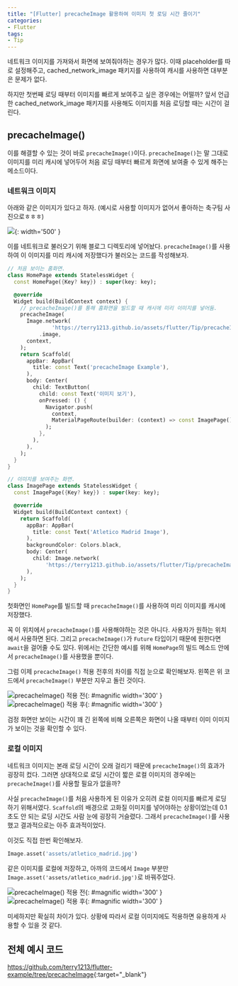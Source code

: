```yaml
---
title: "[Flutter] precacheImage 활용하여 이미지 첫 로딩 시간 줄이기"
categories:
- Flutter
tags:
- Tip
---
```


네트워크 이미지를 가져와서 화면에 보여줘야하는 경우가 많다. 이때 placeholder를 따로 설정해주고, cached_network_image 패키지를 사용하여 캐시를 사용하면 대부분은 문제가 없다.

하지만 첫번째 로딩 때부터 이미지를 빠르게 보여주고 싶은 경우에는 어떨까? 앞서 언급한 cached_network_image 패키지를 사용해도 이미지를 처음 로딩할 때는 시간이 걸린다.

## precacheImage() 

이를 해결할 수 있는 것이 바로 `precacheImage()`이다. `precacheImage()`는 말 그대로 이미지를 미리 캐시에 넣어두어 처음 로딩 때부터 빠르게 화면에 보여줄 수 있게 해주는 메소드이다.

### 네트워크 이미지

아래와 같은 이미지가 있다고 하자. (예시로 사용할 이미지가 없어서 좋아하는 축구팀 사진으로ㅎㅎㅎ)

![](/assets/flutter/Tip/precacheImage/network_image.JPG){: width='500' }

이를 네트워크로 불러오기 위해 블로그 디렉토리에 넣어놨다. `precacheImage()`를 사용하여 이 이미지를 미리 캐시에 저장했다가 불러오는 코드를 작성해보자.

``` dart
// 처음 보이는 홈화면.
class HomePage extends StatelessWidget {
  const HomePage({Key? key}) : super(key: key);

  @override
  Widget build(BuildContext context) {
    // precacheImage()를 통해 홈화면을 빌드할 때 캐시에 미리 이미지를 넣어둠.
    precacheImage(
      Image.network(
              'https://terry1213.github.io/assets/flutter/Tip/precacheImage/network_image.JPG')
          .image,
      context,
    );
    return Scaffold(
      appBar: AppBar(
        title: const Text('precacheImage Example'),
      ),
      body: Center(
        child: TextButton(
          child: const Text('이미지 보기'),
          onPressed: () {
            Navigator.push(
              context,
              MaterialPageRoute(builder: (context) => const ImagePage()),
            );
          },
        ),
      ),
    );
  }
}

// 이미지를 보여주는 화면.
class ImagePage extends StatelessWidget {
  const ImagePage({Key? key}) : super(key: key);

  @override
  Widget build(BuildContext context) {
    return Scaffold(
      appBar: AppBar(
        title: const Text('Atletico Madrid Image'),
      ),
      backgroundColor: Colors.black,
      body: Center(
        child: Image.network(
            'https://terry1213.github.io/assets/flutter/Tip/precacheImage/network_image.JPG'),
      ),
    );
  }
}
```

첫화면인 `HomePage`를 빌드할 때 `precacheImage()`를 사용하여 미리 이미지를 캐시에 저장했다.

꼭 이 위치에서 `precacheImage()`를 사용해야하는 것은 아니다. 사용자가 원하는 위치에서 사용하면 된다. 그리고 `precacheImage()`가 `Future` 타입이기 때문에 원한다면 `await`을 걸어줄 수도 있다. 위에서는 간단한 예시를 위해 `HomePage`의 빌드 메소드 안에서 `precacheImage()`를 사용했을 뿐이다.

그럼 이제 `precacheImage()` 적용 전후의 차이를 직접 눈으로 확인해보자. 왼쪽은 위 코드에서 `precacheImage()` 부분만 지우고 돌린 것이다.

![precacheImage() 적용 전](/assets/flutter/Tip/precacheImage/Example1.gif){: #magnific  width='300' }
![precacheImage() 적용 후](/assets/flutter/Tip/precacheImage/Example2.gif){: #magnific  width='300' }

검정 화면만 보이는 시간이 꽤 긴 왼쪽에 비해 오른쪽은 화면이 나올 때부터 이미 이미지가 보이는 것을 확인할 수 있다.

### 로컬 이미지

네트워크 이미지는 본래 로딩 시간이 오래 걸리기 때문에 `precacheImage()`의 효과가 굉장히 컸다. 그러면 상대적으로 로딩 시간이 짧은 로컬 이미지의 경우에는 `precacheImage()`를 사용할 필요가 없을까?

사실 `precacheImage()`를 처음 사용하게 된 이유가 오히려 로컬 이미지를 빠르게 로딩하기 위해서였다. `Scaffold`의 배경으로 고화질 이미지를 넣어야하는 상황이었는데 0.1 초도 안 되는 로딩 시간도 사람 눈에 굉장히 거슬렸다. 그래서 `precacheImage()`를 사용했고 결과적으로는 아주 효과적이었다.

이것도 직접 한번 확인해보자.

``` dart
Image.asset('assets/atletico_madrid.jpg')
```

같은 이미지를 로컬에 저장하고, 아까의 코드에서 `Image` 부분만 `Image.asset('assets/atletico_madrid.jpg')`로 바꿔주었다.

![precacheImage() 적용 전](/assets/flutter/Tip/precacheImage/Example3.gif){: #magnific  width='300' }
![precacheImage() 적용 후](/assets/flutter/Tip/precacheImage/Example4.gif){: #magnific  width='300' }

미세하지만 확실히 차이가 있다. 상황에 따라서 로컬 이미지에도 적용하면 유용하게 사용할 수 있을 것 같다.

## 전체 예시 코드

<https://github.com/terry1213/flutter-example/tree/precacheImage>{:target="\_blank"}
